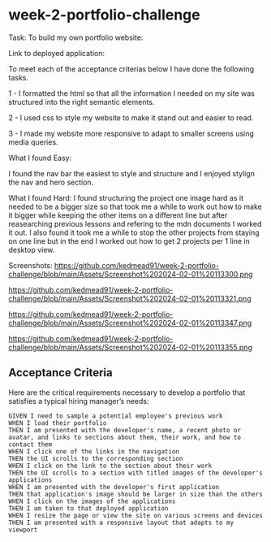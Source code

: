 # week-2-portfolio-challenge

Task: To build my own portfolio website:

Link to deployed application:

To meet each of the acceptance criterias below I have done the following tasks.

1 - I formatted the html so that all the information I needed on my site was structured into the right semantic elements.

2 - I used css to style my website to make it stand out and easier to read. 

3 - I made my website more responsive to adapt to smaller screens using media queries.

What I found Easy:

I found the nav bar the easiest to style and structure and I enjoyed stylign the nav and hero section.

What I found Hard:
I found structuring the project one image hard as it needed to be a bigger size so that took me a while to work out how to make it bigger while keeping the other items on a different line but after reasearching previous lessons and refering to the mdn documents I worked it out.
I also found it took me a while to stop the other projects from staying on one line but in the end I worked out how to get 2 projects per 1 line in desktop view.

Screenshots: 
https://github.com/kedmead91/week-2-portfolio-challenge/blob/main/Assets/Screenshot%202024-02-01%20113300.png

https://github.com/kedmead91/week-2-portfolio-challenge/blob/main/Assets/Screenshot%202024-02-01%20113321.png

https://github.com/kedmead91/week-2-portfolio-challenge/blob/main/Assets/Screenshot%202024-02-01%20113347.png

https://github.com/kedmead91/week-2-portfolio-challenge/blob/main/Assets/Screenshot%202024-02-01%20113355.png

## Acceptance Criteria

Here are the critical requirements necessary to develop a portfolio that satisfies a typical hiring manager’s needs:

```
GIVEN I need to sample a potential employee's previous work
WHEN I load their portfolio
THEN I am presented with the developer's name, a recent photo or avatar, and links to sections about them, their work, and how to contact them
WHEN I click one of the links in the navigation
THEN the UI scrolls to the corresponding section
WHEN I click on the link to the section about their work
THEN the UI scrolls to a section with titled images of the developer's applications
WHEN I am presented with the developer's first application
THEN that application's image should be larger in size than the others
WHEN I click on the images of the applications
THEN I am taken to that deployed application
WHEN I resize the page or view the site on various screens and devices
THEN I am presented with a responsive layout that adapts to my viewport
```